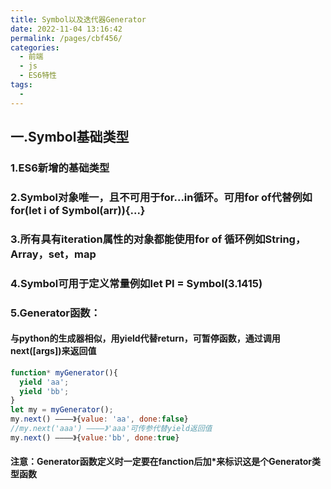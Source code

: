 ```yaml
---
title: Symbol以及迭代器Generator
date: 2022-11-04 13:16:42
permalink: /pages/cbf456/
categories:
  - 前端
  - js
  - ES6特性
tags:
  - 
---
```

## 一.Symbol基础类型

### 1.ES6新增的基础类型

### 2.Symbol对象唯一，且不可用于for...in循环。可用for of代替例如for(let i of Symbol(arr)){...}

### 3.所有具有iteration属性的对象都能使用for of 循环例如String，Array，set，map

### 4.Symbol可用于定义常量例如let PI = Symbol(3.1415)

### 5.Generator函数：

#### 与python的生成器相似，用yield代替return，可暂停函数，通过调用next([args])来返回值

```javascript
function* myGenerator(){
  yield 'aa';
  yield 'bb';
}
let my = myGenerator();
my.next() ————》{value: 'aa', done:false}
//my.next('aaa') ————》'aaa'可传参代替yield返回值
my.next() ————》{value:'bb', done:true}

```

#### 注意：Generator函数定义时一定要在fanction后加*来标识这是个Generator类型函数